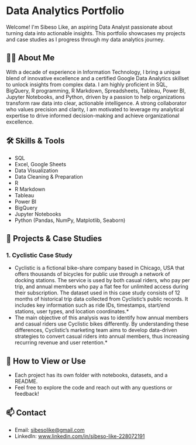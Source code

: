 # Data Analytics Portfolio

Welcome! I'm Sibeso Like, an aspiring Data Analyst passionate about turning data into actionable insights. This portfolio showcases my projects and case studies as I progress through my data analytics journey.

## 👨‍💻 About Me

With a decade of experience in Information Technology, I bring a unique blend of innovative excellence and a certified Google Data Analytics skillset to unlock insights from complex data. I am highly proficient in SQL, BigQuery, R programming, R Markdown, Spreadsheets, Tableau, Power BI, Jupyter Notebooks, and Python, driven by a passion to help organizations transform raw data into clear, actionable intelligence. A strong collaborator who values precision and clarity, I am motivated to leverage my analytical expertise to drive informed decision-making and achieve organizational excellence.

## 🛠️ Skills & Tools

- SQL 
- Excel, Google Sheets
- Data Visualization
- Data Cleaning & Preparation
- R
- R Markdown
- Tableau
- Power BI
- BigQuery
- Jupyter Notebooks
- Python (Pandas, NumPy, Matplotlib, Seaborn)

## 📁 Projects & Case Studies

### 1. Cyclistic Case Study
* Cyclistic is a fictional bike-share company based in Chicago, USA that offers thousands of bicycles for public use through a network of docking stations. The service is used by both casual riders, who pay per trip, and annual members who pay a flat fee for unlimited access during their subscription. The dataset used in this case study consists of 12 months of historical trip data collected from Cyclistic’s public records. It includes key information such as ride IDs, timestamps, start/end stations, user types, and location coordinates.*
* The main objective of this analysis was to identify how annual members and casual riders use Cyclistic bikes differently. By understanding these differences, Cyclistic’s marketing team aims to develop data-driven strategies to convert casual riders into annual members, thus increasing recurring revenue and user retention.*


## 🚀 How to View or Use

- Each project has its own folder with notebooks, datasets, and a README.
- Feel free to explore the code and reach out with any questions or feedback!

## 📫 Contact

- Email: sibesolike@gmail.com
- LinkedIn: www.linkedin.com/in/sibeso-like-228072191
